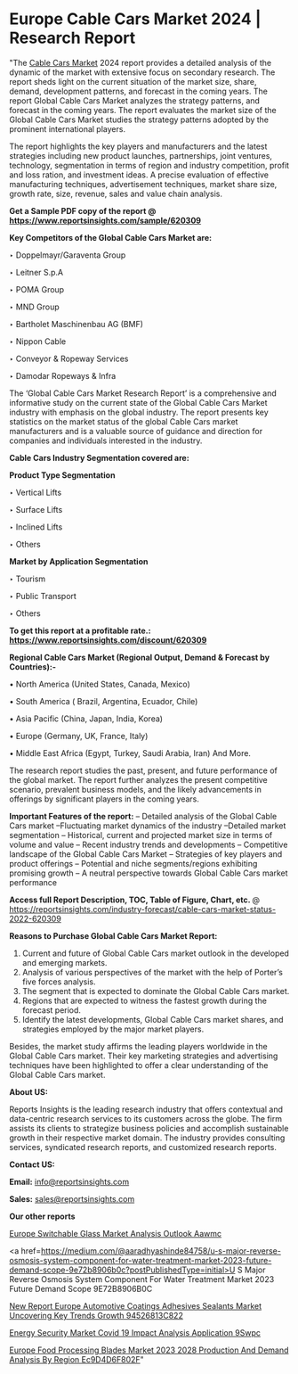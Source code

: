 # Europe Cable Cars Market 2024 | Research Report

"The <a href=https://www.reportsinsights.com/sample/620309>Cable Cars Market</a> 2024 report provides a detailed analysis of the dynamic of the market with extensive focus on secondary research. The report sheds light on the current situation of the market size, share, demand, development patterns, and forecast in the coming years. The report Global Cable Cars Market analyzes the strategy patterns, and forecast in the coming years. The report evaluates the market size of the Global Cable Cars Market studies the strategy patterns adopted by the prominent international players.

The report highlights the key players and manufacturers and the latest strategies including new product launches, partnerships, joint ventures, technology, segmentation in terms of region and industry competition, profit and loss ration, and investment ideas. A precise evaluation of effective manufacturing techniques, advertisement techniques, market share size, growth rate, size, revenue, sales and value chain analysis.

<strong>Get a Sample PDF copy of the report @ <a href=https://www.reportsinsights.com/sample/620309 style=color:#0000ff;>https://www.reportsinsights.com/sample/620309</a></strong>

<strong>Key Competitors of the Global Cable Cars Market are:</strong>

‣ Doppelmayr/Garaventa Group

‣ Leitner S.p.A

‣ POMA Group

‣ MND Group

‣ Bartholet Maschinenbau AG (BMF)

‣ Nippon Cable

‣ Conveyor & Ropeway Services

‣ Damodar Ropeways & Infra

The ‘Global Cable Cars Market Research Report’ is a comprehensive and informative study on the current state of the Global Cable Cars Market industry with emphasis on the global industry. The report presents key statistics on the market status of the global Cable Cars market manufacturers and is a valuable source of guidance and direction for companies and individuals interested in the industry.

<strong>Cable Cars Industry Segmentation covered are:</strong>

<strong>Product Type Segmentation</strong>

‣    Vertical Lifts

‣ Surface Lifts

‣ Inclined Lifts

‣ Others

<strong>Market by Application Segmentation</strong>

‣   Tourism

‣ Public Transport

‣ Others

<strong>To get this report at a profitable rate.: <a href=https://www.reportsinsights.com/discount/620309 style=color:#0000ff;>https://www.reportsinsights.com/discount/620309</a></strong>

<strong>Regional Cable Cars Market (Regional Output, Demand &amp; Forecast by Countries):-</strong>

• North America (United States, Canada, Mexico)

• South America ( Brazil, Argentina, Ecuador, Chile)

• Asia Pacific (China, Japan, India, Korea)

• Europe (Germany, UK, France, Italy)

• Middle East Africa (Egypt, Turkey, Saudi Arabia, Iran) And More.

The research report studies the past, present, and future performance of the global market. The report further analyzes the present competitive scenario, prevalent business models, and the likely advancements in offerings by significant players in the coming years.

<strong>Important Features of the report:</strong>
– Detailed analysis of the Global Cable Cars market
–Fluctuating market dynamics of the industry
–Detailed market segmentation
– Historical, current and projected market size in terms of volume and value
– Recent industry trends and developments
– Competitive landscape of the Global Cable Cars Market
– Strategies of key players and product offerings
– Potential and niche segments/regions exhibiting promising growth
– A neutral perspective towards Global Cable Cars market performance

<strong>Access full Report Description, TOC, Table of Figure, Chart, etc. </strong>@   <a href=https://reportsinsights.com/industry-forecast/cable-cars-market-status-2022-620309 style=color:#0000ff;>https://reportsinsights.com/industry-forecast/cable-cars-market-status-2022-620309</a>

<strong>Reasons to Purchase Global Cable Cars Market Report:</strong>
1. Current and future of Global Cable Cars market outlook in the developed and emerging markets.
2. Analysis of various perspectives of the market with the help of Porter’s five forces analysis.
3. The segment that is expected to dominate the Global Cable Cars market.
4. Regions that are expected to witness the fastest growth during the forecast period.
5. Identify the latest developments, Global Cable Cars market shares, and strategies employed by the major market players.

Besides, the market study affirms the leading players worldwide in the Global Cable Cars market. Their key marketing strategies and advertising techniques have been highlighted to offer a clear understanding of the Global Cable Cars market.

<strong><strong>About US</strong>:</strong>

Reports Insights is the leading research industry that offers contextual and data-centric research services to its customers across the globe. The firm assists its clients to strategize business policies and accomplish sustainable growth in their respective market domain. The industry provides consulting services, syndicated research reports, and customized research reports.

<strong>Contact US:</strong>

<p class=><b>Email:</b> <a href=mailto:info@reportsinsights.com>info@reportsinsights.com</a></p>
<p class=><b>Sales:</b> <a href=mailto:sales@reportsinsights.com>sales@reportsinsights.com</a></p>

<strong>Our other reports</strong>

<a href=https://www.linkedin.com/pulse/europe-switchable-glass-market-analysis-outlook-aawmc/>Europe Switchable Glass Market Analysis Outlook Aawmc</a>

<a href=https://medium.com/@aaradhyashinde84758/u-s-major-reverse-osmosis-system-component-for-water-treatment-market-2023-future-demand-scope-9e72b8906b0c?postPublishedType=initial>U S Major Reverse Osmosis System Component For Water Treatment Market 2023 Future Demand Scope 9E72B8906B0C</a>

<a href=https://medium.com/@amanmandal1286/new-report-europe-automotive-coatings-adhesives-sealants-market-uncovering-key-trends-growth-94526813c822>New Report Europe Automotive Coatings Adhesives Sealants Market Uncovering Key Trends Growth 94526813C822</a>

<a href=https://www.linkedin.com/pulse/energy-security-market-covid-19-impact-analysis-application-9swpc/>Energy Security Market Covid 19 Impact Analysis Application 9Swpc</a>

<a href=https://medium.com/@shreyaw909/europe-food-processing-blades-market-2023-2028-production-and-demand-analysis-by-region-ec9d4d6f802f>Europe Food Processing Blades Market 2023 2028 Production And Demand Analysis By Region Ec9D4D6F802F</a>"
